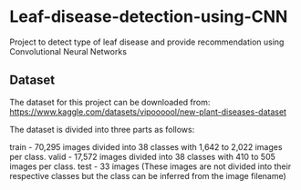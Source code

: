 # Leaf-disease-detection-using-CNN
Project to detect type of leaf disease and provide recommendation using Convolutional Neural Networks

## Dataset
The dataset for this project can be downloaded from:\
https://www.kaggle.com/datasets/vipoooool/new-plant-diseases-dataset

The dataset is divided into three parts as follows:  

train - 70,295 images divided into 38 classes with 1,642 to 2,022 images per class.
valid - 17,572 images divided into 38 classes with 410 to 505 images per class.
test - 33 images (These images are not divided into their respective classes but the class can be inferred from the image filename)


























